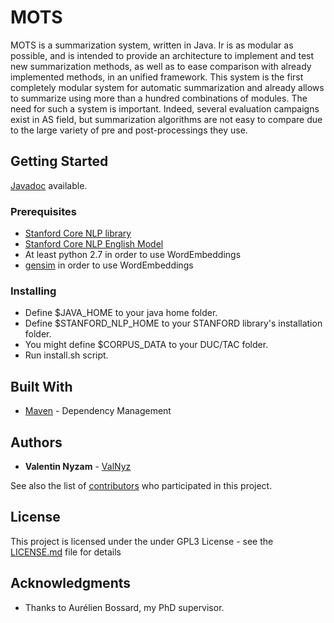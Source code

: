 # MOTS

MOTS is a summarization system, written in Java. Ir is as modular as possible, and is intended to provide an architecture to implement and test new summarization methods, as well as to ease comparison with already implemented methods, in an unified framework. This system is the first completely modular system for automatic summarization  and already allows to summarize using more than a hundred combinations of modules. The need for such a system is important. Indeed, several evaluation campaigns exist in AS field, but summarization algorithms are not easy to compare due to the large variety of pre and post-processings they use.

## Getting Started

[Javadoc](https://toolautomaticsum.github.io/Tool/) available.

### Prerequisites

* [Stanford Core NLP library](https://stanfordnlp.github.io/CoreNLP/)
* [Stanford Core NLP English Model](https://stanfordnlp.github.io/CoreNLP/)
* At least python 2.7 in order to use WordEmbeddings
* [gensim](https://radimrehurek.com/gensim/) in order to use WordEmbeddings


### Installing

* Define $JAVA_HOME to your java home folder.
* Define $STANFORD_NLP_HOME to your STANFORD library's installation folder.
* You might define $CORPUS_DATA to your DUC/TAC folder.
* Run install.sh script.

## Built With

* [Maven](https://maven.apache.org/) - Dependency Management

## Authors

* **Valentin Nyzam** - [ValNyz](https://github.com/ValNyz)

See also the list of [contributors](https://github.com/your/project/contributors) who participated in this project.

## License

This project is licensed under the under GPL3 License - see the [LICENSE.md](LICENSE.md) file for details

## Acknowledgments

* Thanks to Aurélien Bossard, my PhD supervisor.
